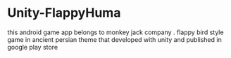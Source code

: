 # Unity-FlappyHuma
this android game app belongs to monkey jack company . flappy bird style game in ancient persian theme that developed with unity and published in google play store
